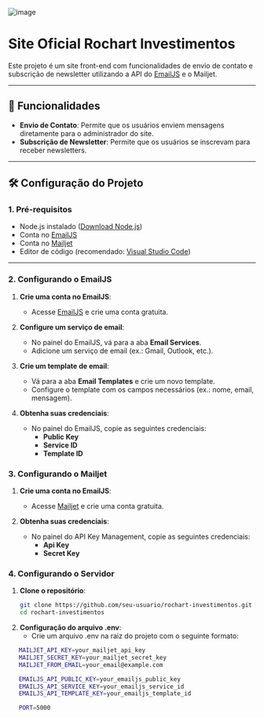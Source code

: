 

![image](https://github.com/user-attachments/assets/45587d17-d32d-4911-8759-1ac8d8eee114)


# Site Oficial Rochart Investimentos

Este projeto é um site front-end com funcionalidades de envio de contato e subscrição de newsletter utilizando a API do [EmailJS](https://www.emailjs.com/) e o Mailjet.

---

## 🚀 Funcionalidades

- **Envio de Contato**: Permite que os usuários enviem mensagens diretamente para o administrador do site.
- **Subscrição de Newsletter**: Permite que os usuários se inscrevam para receber newsletters.

---

## 🛠️ Configuração do Projeto

### 1. Pré-requisitos

- Node.js instalado ([Download Node.js](https://nodejs.org/))
- Conta no [EmailJS](https://www.emailjs.com/)
- Conta no [Mailjet](https://app.mailjet.com/signin/)
- Editor de código (recomendado: [Visual Studio Code](https://code.visualstudio.com/))

---

### 2. Configurando o EmailJS

1. **Crie uma conta no EmailJS**:
   - Acesse [EmailJS](https://www.emailjs.com/) e crie uma conta gratuita.

2. **Configure um serviço de email**:
   - No painel do EmailJS, vá para a aba **Email Services**.
   - Adicione um serviço de email (ex.: Gmail, Outlook, etc.).

3. **Crie um template de email**:
   - Vá para a aba **Email Templates** e crie um novo template.
   - Configure o template com os campos necessários (ex.: nome, email, mensagem).

4. **Obtenha suas credenciais**:
   - No painel do EmailJS, copie as seguintes credenciais:
     - **Public Key**
     - **Service ID**
     - **Template ID**

### 3. Configurando o Mailjet

1. **Crie uma conta no EmailJS**:
   - Acesse [Mailjet](https://app.mailjet.com/signin/) e crie uma conta gratuita.

2. **Obtenha suas credenciais**:
   - No painel do API Key Management, copie as seguintes credenciais:
     - **Api Key**
     - **Secret Key**


### 4. Configurando o Servidor

1. **Clone o repositório**:
   ```bash
   git clone https://github.com/seu-usuario/rochart-investimentos.git
   cd rochart-investimentos

2. **Configuração do arquivo .env**:
   - Crie um arquivo .env na raiz do projeto com o seguinte formato:
```bash
   MAILJET_API_KEY=your_mailjet_api_key
   MAILJET_SECRET_KEY=your_mailjet_secret_key
   MAILJET_FROM_EMAIL=your_email@example.com

   EMAILJS_API_PUBLIC_KEY=your_emailjs_public_key
   EMAILJS_API_SERVICE_KEY=your_emailjs_service_id
   EMAILJS_API_TEMPLATE_KEY=your_emailjs_template_id

   PORT=5000

